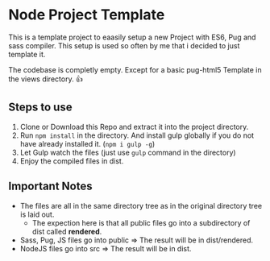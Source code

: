 # Node Project Template

This is a template project to eaasily setup a new Project with ES6, Pug and sass compiler. This setup is used so often by me that i decided to just template it.

The codebase is completly empty. Except for a basic pug-html5 Template in the views directory. 👍

## Steps to use

1. Clone or Download this Repo and extract it into the project directory.
2. Run `npm install` in the directory. And install gulp globally if you do not have already installed it. (`npm i gulp -g`)
3. Let Gulp watch the files (just use `gulp` command in the directory)
4. Enjoy the compiled files in dist.

## Important Notes

- The files are all in the same directory tree as in the original directory tree is laid out.
  - The expection here is that all public files go into a subdirectory of dist called **rendered**.
- Sass, Pug, JS files go into public => The result will be in dist/rendered.
- NodeJS files go into src => The result will be in dist.
